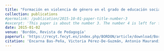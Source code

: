 ```yaml
---
title: "Formación en violencia de género en el grado de educación social de las universidades españolas"
collection: publications
#permalink: /publication/2015-10-01-paper-title-number-3
#excerpt: 'This paper is about the number 3. The number 4 is left for future work.'
date: 2015-01-02
venue: 'Bordón, Revista de Pedagogía'
paperurl: 'https://recyt.fecyt.es/index.php/BORDON/article/download/Bordon.2015.67303/19208'
citation: 'Encarna Bas-Peña, Victoria Pérez-De-Guzmán, Antonio Maurandi López, "Formación en violencia de género en el grado de educación social de las universidades españolas", Bordón, Revista de Pedagogía 67 (3), 2015, 51-66, ISSN: 0210-5934, DOI: 10.13042/Bordon.2015.67303'
---
```


